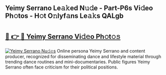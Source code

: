 ## Yeimy Serrano Le𝚊𝚔ed N𝚞𝚍e - Part-P6s Vi𝚍eo Ph𝚘tos - H𝚘t O𝚗lyf𝚊ns Le𝚊𝚔s QALgb

# <h2><a href="http://hf6k3x.feru.top/?c=Yeimy+Serrano">🔗 👉 🔴 Yeimy Serrano Vi𝚍𝚎o Ph𝚘t𝚘𝚜</a></h2>

[![Yeimy Serrano Nu𝚍𝚎s](https://i.imgur.com/0TWrTi3.gif)](http://hf6k3x.feru.top/?c=Yeimy+Serrano)
Online persona Yeimy Serrano and content producer, recognized for disseminating dance and lifestyle material through trending dance routines and mini-documentaries. Public figures Yeimy Serrano often face criticism for their political positions. 
